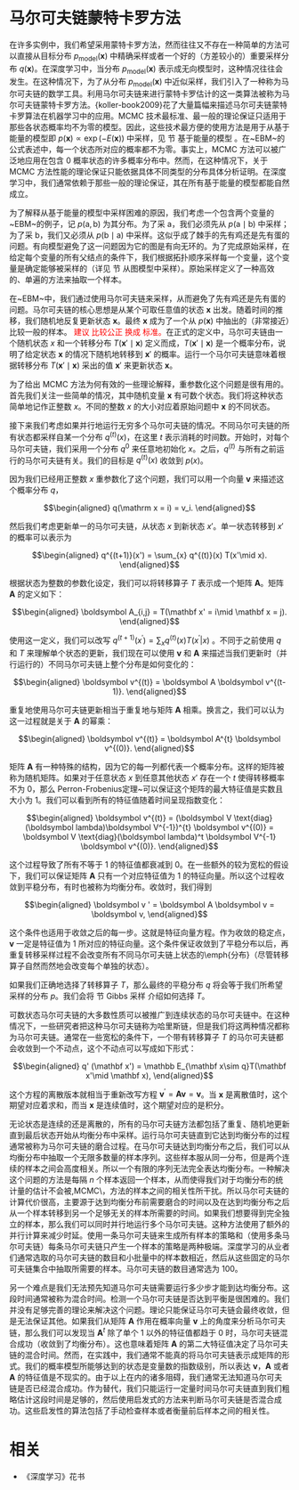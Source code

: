 

# 马尔可夫链蒙特卡罗方法


在许多实例中，我们希望采用蒙特卡罗方法，然而往往又不存在一种简单的方法可以直接从目标分布 $p_{\text{model}}(\mathbf x)$ 中精确采样或者一个好的（方差较小的）重要采样分布 $q(\boldsymbol x)$。在深度学习中，当分布 $p_{\text{model}}(\mathbf x)$ 表示成无向模型时，这种情况往往会发生。在这种情况下，为了从分布 $p_{\text{model}}(\mathbf x)$ 中近似采样，我们引入了一种称为马尔可夫链的数学工具。利用马尔可夫链来进行蒙特卡罗估计的这一类算法被称为马尔可夫链蒙特卡罗方法。{koller-book2009}花了大量篇幅来描述马尔可夫链蒙特卡罗算法在机器学习中的应用。MCMC 技术最标准、最一般的理论保证只适用于那些各状态概率均不为零的模型。因此，这些技术最方便的使用方法是用于从基于能量的模型即 $p(\boldsymbol x)\propto \exp(-E(\boldsymbol x))$ 中采样，见 节 基于能量的模型 。在~EBM~的公式表述中，每一个状态所对应的概率都不为零。事实上，MCMC 方法可以被广泛地应用在包含 $0$ 概率状态的许多概率分布中。然而，在这种情况下，关于 MCMC 方法性能的理论保证只能依据具体不同类型的分布具体分析证明。在深度学习中，我们通常依赖于那些一般的理论保证，其在所有基于能量的模型都能自然成立。




为了解释从基于能量的模型中采样困难的原因，我们考虑一个包含两个变量的~EBM~的例子，记 $p(\mathrm a,\mathrm b)$ 为其分布。为了采 $\mathrm a$，我们必须先从 $p(\mathrm a\mid \mathrm b)$ 中采样；为了采 $\mathrm b$，我们又必须从 $p(\mathrm b\mid \mathrm a)$ 中采样。这似乎成了棘手的先有鸡还是先有蛋的问题。有向模型避免了这一问题因为它的图是有向无环的。为了完成原始采样，在给定每个变量的所有父结点的条件下，我们根据拓扑顺序采样每一个变量，这个变量是确定能够被采样的（详见 节 从图模型中采样）。原始采样定义了一种高效的、单遍的方法来抽取一个样本。


在~EBM~中，我们通过使用马尔可夫链来采样，从而避免了先有鸡还是先有蛋的问题。马尔可夫链的核心思想是从某个可取任意值的状态 $\boldsymbol x$ 出发。随着时间的推移，我们随机地反复更新状态 $\boldsymbol x$。最终 $\boldsymbol x$ 成为了一个从 $p(\boldsymbol x)$ 中抽出的（非常接近）比较一般的样本。<span style="color:red;"> 建议 比较公正 换成 标准。</span>在正式的定义中，马尔可夫链由一个随机状态 $x$ 和一个转移分布 $T(\boldsymbol x'\mid \boldsymbol x)$ 定义而成，$T(\boldsymbol x'\mid \boldsymbol x)$ 是一个概率分布，说明了给定状态 $\boldsymbol x$ 的情况下随机地转移到 $\boldsymbol x'$ 的概率。运行一个马尔可夫链意味着根据转移分布 $T(\mathbf x' \mid \boldsymbol x)$ 采出的值 $\boldsymbol x'$ 来更新状态 $\boldsymbol x$。



为了给出 MCMC 方法为何有效的一些理论解释，重参数化这个问题是很有用的。首先我们关注一些简单的情况，其中随机变量 $\mathbf x$ 有可数个状态。我们将这种状态简单地记作正整数 $x$。不同的整数 $x$ 的大小对应着原始问题中 $\boldsymbol x$ 的不同状态。



接下来我们考虑如果并行地运行无穷多个马尔可夫链的情况。不同马尔可夫链的所有状态都采样自某一个分布 $q^{(t)}(x)$，在这里 $t$ 表示消耗的时间数。开始时，对每个马尔可夫链，我们采用一个分布 $q^{{0}}$ 来任意地初始化 $x$。之后，$q^{(t)}$ 与所有之前运行的马尔可夫链有关。我们的目标是 $q^{(t)}(x)$ 收敛到 $p(x)$。



因为我们已经用正整数 $x$ 重参数化了这个问题，我们可以用一个向量 $\boldsymbol v$ 来描述这个概率分布 $q$，


$$\begin{aligned}
q(\mathrm x = i) = v_i.
\end{aligned}$$



然后我们考虑更新单一的马尔可夫链，从状态 $x$ 到新状态 $x'$。单一状态转移到 $x'$ 的概率可以表示为


$$\begin{aligned}
q^{(t+1)}(x') = \sum_{x} q^{(t)}(x) T(x'\mid x).
\end{aligned}$$



根据状态为整数的参数化设定，我们可以将转移算子 $T$ 表示成一个矩阵 $\boldsymbol A$。矩阵 $\boldsymbol A$ 的定义如下：


$$\begin{aligned}
\boldsymbol A_{i,j} = T(\mathbf x' = i\mid \mathbf x = j).
\end{aligned}$$


使用这一定义，我们可以改写 $q^{(t+1)}\left(x^{\prime}\right)=\sum_{x} q^{(t)}(x) T\left(x^{\prime} | x\right)$ 。不同于之前使用 $q$ 和 $T$ 来理解单个状态的更新，我们现在可以使用 $\boldsymbol v$ 和 $\boldsymbol A$ 来描述当我们更新时（并行运行的）不同马尔可夫链上整个分布是如何变化的：


$$\begin{aligned}
\boldsymbol v^{(t)} = \boldsymbol A \boldsymbol v^{(t-1)}.
\end{aligned}$$



重复地使用马尔可夫链更新相当于重复地与矩阵 $\boldsymbol A$ 相乘。换言之，我们可以认为这一过程就是关于 $\boldsymbol A$ 的幂乘：


$$\begin{aligned}
\boldsymbol v^{(t)} = \boldsymbol A^{t} \boldsymbol v^{(0)}.
\end{aligned}$$



矩阵 $\boldsymbol A$ 有一种特殊的结构，因为它的每一列都代表一个概率分布。这样的矩阵被称为随机矩阵。如果对于任意状态 $x$ 到任意其他状态 $x'$ 存在一个 $t$ 使得转移概率不为 $0$，那么 Perron-Frobenius定理~可以保证这个矩阵的最大特征值是实数且大小为 $1$。我们可以看到所有的特征值随着时间呈现指数变化：


$$\begin{aligned}
\boldsymbol v^{(t)} = (\boldsymbol V \text{diag}(\boldsymbol lambda)\boldsymbol V^{-1})^{t} \boldsymbol v^{(0)} = \boldsymbol V \text{diag}(\boldsymbol lambda)^t \boldsymbol V^{-1} \boldsymbol v^{(0)}.
\end{aligned}$$


这个过程导致了所有不等于 $1$ 的特征值都衰减到 $0$。在一些额外的较为宽松的假设下，我们可以保证矩阵 $\boldsymbol A$ 只有一个对应特征值为 $1$ 的特征向量。所以这个过程收敛到平稳分布，有时也被称为均衡分布。收敛时，我们得到


$$\begin{aligned}
\boldsymbol v ' = \boldsymbol A \boldsymbol v = \boldsymbol v,
\end{aligned}$$


这个条件也适用于收敛之后的每一步。这就是特征向量方程。作为收敛的稳定点，$\boldsymbol v$ 一定是特征值为 $1$ 所对应的特征向量。这个条件保证收敛到了平稳分布以后，再重复转移采样过程不会改变所有不同马尔可夫链上状态的\emph{分布}（尽管转移算子自然而然地会改变每个单独的状态）。



如果我们正确地选择了转移算子 $T$，那么最终的平稳分布 $q$ 将会等于我们所希望采样的分布 $p$。我们会将 节 Gibbs 采样 介绍如何选择 $T$。



可数状态马尔可夫链的大多数性质可以被推广到连续状态的马尔可夫链中。在这种情况下，一些研究者把这种马尔可夫链称为哈里斯链，但是我们将这两种情况都称为马尔可夫链。通常在一些宽松的条件下，一个带有转移算子 $T$ 的马尔可夫链都会收敛到一个不动点，这个不动点可以写成如下形式：


$$\begin{aligned}
q' (\mathbf x') = \mathbb E_{\mathbf x\sim q}T(\mathbf x'\mid \mathbf x),
\end{aligned}$$


这个方程的离散版本就相当于重新改写方程 $\boldsymbol{v}^{\prime}=\boldsymbol{A} \boldsymbol{v}=\boldsymbol{v}$。当 $\mathbf x$ 是离散值时，这个期望对应着求和，而当 $\mathbf x$ 是连续值时，这个期望对应的是积分。



无论状态是连续的还是离散的，所有的马尔可夫链方法都包括了重复、随机地更新直到最后状态开始从均衡分布中采样。运行马尔可夫链直到它达到均衡分布的过程通常被称为马尔可夫链的磨合过程。在马尔可夫链达到均衡分布之后，我们可以从均衡分布中抽取一个无限多数量的样本序列。这些样本服从同一分布，但是两个连续的样本之间会高度相关。所以一个有限的序列无法完全表达均衡分布。一种解决这个问题的方法是每隔 $n$ 个样本返回一个样本，从而使得我们对于均衡分布的统计量的估计不会被\,MCMC\，方法的样本之间的相关性所干扰。所以马尔可夫链的计算代价很高，主要源于达到均衡分布前需要磨合的时间以及在达到均衡分布之后从一个样本转移到另一个足够无关的样本所需要的时间。如果我们想要得到完全独立的样本，那么我们可以同时并行地运行多个马尔可夫链。这种方法使用了额外的并行计算来减少时延。使用一条马尔可夫链来生成所有样本的策略和（使用多条马尔可夫链）每条马尔可夫链只产生一个样本的策略是两种极端。深度学习的从业者们通常选取的马尔可夫链的数目和小批量中的样本数相近，然后从这些固定的马尔可夫链集合中抽取所需要的样本。马尔可夫链的数目通常选为 $100$。


另一个难点是我们无法预先知道马尔可夫链需要运行多少步才能到达均衡分布。这段时间通常被称为混合时间。检测一个马尔可夫链是否达到平衡是很困难的。我们并没有足够完善的理论来解决这个问题。理论只能保证马尔可夫链会最终收敛，但是无法保证其他。如果我们从矩阵 $\boldsymbol A$ 作用在概率向量 $\boldsymbol v$ 上的角度来分析马尔可夫链，那么我们可以发现当 $\boldsymbol A^t$ 除了单个 $1$ 以外的特征值都趋于 $0$ 时，马尔可夫链混合成功（收敛到了均衡分布）。这也意味着矩阵 $\boldsymbol A$ 的第二大特征值决定了马尔可夫链的混合时间。然而，在实践中，我们通常不能真的将马尔可夫链表示成矩阵的形式。我们的概率模型所能够达到的状态是变量数的指数级别，所以表达 $\boldsymbol v$，$\boldsymbol A$ 或者 $\boldsymbol A$ 的特征值是不现实的。由于以上在内的诸多阻碍，我们通常无法知道马尔可夫链是否已经混合成功。作为替代，我们只能运行一定量时间马尔可夫链直到我们粗略估计这段时间是足够的，然后使用启发式的方法来判断马尔可夫链是否混合成功。这些启发性的算法包括了手动检查样本或者衡量前后样本之间的相关性。





# 相关

- 《深度学习》花书
